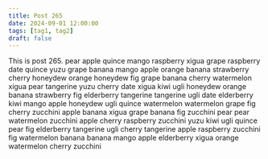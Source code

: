 ```yaml
---
title: Post 265
date: 2024-09-01 12:00:00
tags: [tag1, tag2]
draft: false
---
```

This is post 265.
pear
apple
quince
mango
raspberry
xigua
grape
raspberry
date
quince
yuzu
grape
banana
mango
apple
orange
banana
strawberry
cherry
honeydew
orange
honeydew
fig
grape
banana
cherry
watermelon
xigua
pear
tangerine
yuzu
cherry
date
xigua
kiwi
ugli
honeydew
orange
banana
strawberry
fig
elderberry
tangerine
tangerine
ugli
date
elderberry
kiwi
mango
apple
honeydew
ugli
quince
watermelon
watermelon
grape
fig
cherry
zucchini
apple
banana
xigua
grape
banana
fig
zucchini
pear
pear
watermelon
zucchini
apple
cherry
raspberry
zucchini
yuzu
kiwi
ugli
quince
pear
fig
elderberry
tangerine
ugli
cherry
tangerine
apple
raspberry
zucchini
fig
watermelon
banana
banana
mango
apple
elderberry
xigua
orange
watermelon
cherry
zucchini
